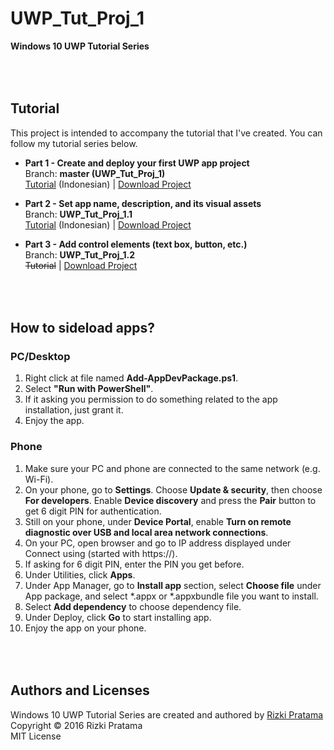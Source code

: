 # UWP_Tut_Proj_1
**Windows 10 UWP Tutorial Series**

<br><br>
Tutorial
-----
This project is intended to accompany the tutorial that I've created. You can follow my tutorial series below.

- **Part 1 - Create and deploy your first UWP app project**<br>
  Branch: **master (UWP_Tut_Proj_1)**<br>
  [Tutorial](http://blog.whoisrizkipratama.net/tutorial-uwp-1-create-deploy-first-windows-10-uwp-app) (Indonesian) | [Download Project](https://github.com/softtama/UWP_Tut_Proj_1/archive/master.zip)

- **Part 2 - Set app name, description, and its visual assets**<br>
  Branch: **UWP_Tut_Proj_1.1**<br>
  [Tutorial](http://blog.whoisrizkipratama.net/tutorial-uwp-2-set-app-name-description-visual-assets/) (Indonesian) | [Download Project](https://github.com/softtama/UWP_Tut_Proj_1/archive/UWP_Tut_Proj_1.1.zip)

- **Part 3 - Add control elements (text box, button, etc.)**<br>
  Branch: **UWP_Tut_Proj_1.2**<br>
  ~~Tutorial~~ | [Download Project](https://github.com/softtama/UWP_Tut_Proj_1/archive/UWP_Tut_Proj_1.2.zip)

<br><br>
How to sideload apps?
-----
### PC/Desktop
1. Right click at file named **Add-AppDevPackage.ps1**.
2. Select **"Run with PowerShell"**.
3. If it asking you permission to do something related to the app installation, just grant it.
4. Enjoy the app.

### Phone
1. Make sure your PC and phone are connected to the same network (e.g. Wi-Fi).
2. On your phone, go to **Settings**. Choose **Update & security**, then choose **For developers**. Enable **Device discovery** and press the **Pair** button to get 6 digit PIN for authentication.
3. Still on your phone, under **Device Portal**, enable **Turn on remote diagnostic over USB and local area network connections**.
4. On your PC, open browser and go to IP address displayed under Connect using (started with https://).
5. If asking for 6 digit PIN, enter the PIN you get before.
6. Under Utilities, click **Apps**.
7. Under App Manager, go to **Install app** section, select **Choose file** under App package, and select *.appx or *.appxbundle file you want to install.
8. Select **Add dependency** to choose dependency file.
9. Under Deploy, click **Go** to start installing app.
10. Enjoy the app on your phone.

<br><br>
Authors and Licenses
-----
Windows 10 UWP Tutorial Series are created and authored by [Rizki Pratama](https://twitter.com/softtama)<br>
Copyright © 2016 Rizki Pratama<br>
MIT License
